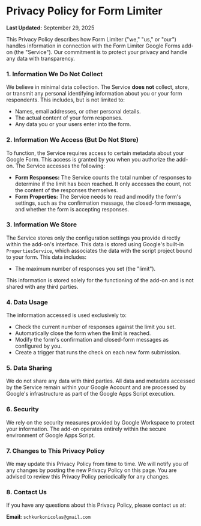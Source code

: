 # Privacy Policy for Form Limiter
**Last Updated:** September 29, 2025

This Privacy Policy describes how Form Limiter ("we," "us," or "our") handles information in connection with the Form Limiter Google Forms add-on (the "Service"). Our commitment is to protect your privacy and handle any data with transparency.

### 1. Information We Do Not Collect
We believe in minimal data collection. The Service **does not** collect, store, or transmit any personal identifying information about you or your form respondents. This includes, but is not limited to:
- Names, email addresses, or other personal details.
- The actual content of your form responses.
- Any data you or your users enter into the form.

### 2. Information We Access (But Do Not Store)
To function, the Service requires access to certain metadata about your Google Form. This access is granted by you when you authorize the add-on. The Service accesses the following:
- **Form Responses:** The Service counts the total number of responses to determine if the limit has been reached. It only accesses the count, not the content of the responses themselves.
- **Form Properties:** The Service needs to read and modify the form's settings, such as the confirmation message, the closed-form message, and whether the form is accepting responses.

### 3. Information We Store
The Service stores only the configuration settings you provide directly within the add-on's interface. This data is stored using Google's built-in `PropertiesService`, which associates the data with the script project bound to your form. This data includes:
- The maximum number of responses you set (the "limit").

This information is stored solely for the functioning of the add-on and is not shared with any third parties.

### 4. Data Usage
The information accessed is used exclusively to:
- Check the current number of responses against the limit you set.
- Automatically close the form when the limit is reached.
- Modify the form's confirmation and closed-form messages as configured by you.
- Create a trigger that runs the check on each new form submission.

### 5. Data Sharing
We do not share any data with third parties. All data and metadata accessed by the Service remain within your Google Account and are processed by Google's infrastructure as part of the Google Apps Script execution.

### 6. Security
We rely on the security measures provided by Google Workspace to protect your information. The add-on operates entirely within the secure environment of Google Apps Script.

### 7. Changes to This Privacy Policy
We may update this Privacy Policy from time to time. We will notify you of any changes by posting the new Privacy Policy on this page. You are advised to review this Privacy Policy periodically for any changes.

### 8. Contact Us
If you have any questions about this Privacy Policy, please contact us at:

**Email:** `schkurkonicolas@gmail.com`